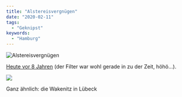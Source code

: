 ```yaml
---
title: "Alstereisvergnügen"
date: "2020-02-11"
tags:
  - "Geknipst"
keywords:
  - "Hamburg"
---
```


![Alstereisvergnügen](/img/alstervergnuegen2012-1024x1024.jpg)

[Heute vor 8 Jahren](https://de.wikipedia.org/wiki/Alstereisvergn%C3%BCgen) (der Filter war wohl gerade in zu der Zeit, höhö…).

![](/img/wakenitzeisvergnuegen-1024x768.jpg)

Ganz ähnlich: die Wakenitz in Lübeck
